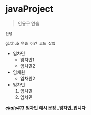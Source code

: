 # javaProject

>인용구 연습

`안녕` 

```
github 연습 이건 코드 삽입
```

- 임차민
  -   임차민1
  - 임차민2
- 임채원
  - 임채원2
- 임차민
  1. 임차민
  2. 임차민

***ckals413***
**임차민**
**예시 문장 _임차민_입니다**
